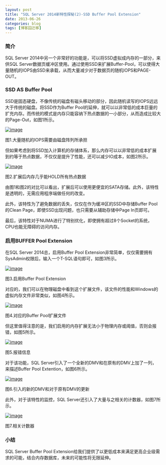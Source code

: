 ```yaml
---
layout: post
title: "SQL Server 2014新特性探秘(2)-SSD Buffer Pool Extension"
date: 2013-06-26
categories: blog
tags: [博客园迁移]
---
```


### 简介

SQL Server 2014中另一个非常好的功能是，可以将SSD虚拟成内存的一部分，来供SQL Server数据页缓冲区使用。通过使用SSD来扩展Buffer-Pool，可以使得大量随机的IOPS由SSD来承载，从而大量减少对于数据页的随机IOPS和PAGE-OUT。

### SSD AS Buffer Pool

SSD是固态硬盘，不像传统的磁盘有磁头移动的部分，因此随机读写的IOPS远远大于传统的磁盘。将SSD作为Buffer Pool的延伸，就可以以非常低的成本巨量的扩充内存。而传统的模式是内存只能容纳下热点数据的一小部分，从而造成比较大的Page-Out，如图1所示。

[![image](https://cdn.jsdelivr.net/gh/careyson/careyson.github.io@main/assets/images/2013-06-26-sql-server-2014-2-ssd-buffer-pool-extension/sql-server-2014-2-ssd-buffer-pool-extension-26194730-e700fa0de9284547a9706c0cb29c30a1.png)](//images0.cnblogs.com/blog/35368/201306/26194730-31a114fd6cfb4dab8852844f67e6b7b0.png)

图1.大量随机的IOPS需要由磁盘阵列所承担

但如果考虑到将SSD加入计算机的存储体系，那么内存可以以非常低的成本扩展到约等于热点数据，不仅仅是提升了性能，还可以减少IO成本，如图2所示。

[![image](https://cdn.jsdelivr.net/gh/careyson/careyson.github.io@main/assets/images/2013-06-26-sql-server-2014-2-ssd-buffer-pool-extension/sql-server-2014-2-ssd-buffer-pool-extension-26194731-adf0d902d8d2446a8916a955a72b2645.png)](//images0.cnblogs.com/blog/35368/201306/26194731-0e5154fb56e34a80a851775061b265f2.png)

图2.扩展后内存几乎能HOLD所有热点数据

由图1和图2的对比可以看出，扩展后可以使用更便宜的SATA存储。此外，该特性是透明的，无需应用程序端做任何的改变。

此外，该特性为了避免数据的丢失，仅仅在作为缓冲区的SSD中存储Buffer Pool的Clean Page，即使SSD出现问题，也只需要从辅助存储中Page In页即可。

最后，该特性对于NUMA进行了特别优化，即使拥有超过8个Socket的系统，CPU也能无障碍的访问内存。

### 启用BUFFER Pool Extension

在SQL Server 2014总，启用Buffer Pool Extension非常简单，仅仅需要拥有SysAdmin权限后，输入一个T-SQL语句即可，如图3所示。

[![image](https://cdn.jsdelivr.net/gh/careyson/careyson.github.io@main/assets/images/2013-06-26-sql-server-2014-2-ssd-buffer-pool-extension/sql-server-2014-2-ssd-buffer-pool-extension-26194732-d80ee216a48f4043b528b4b696489251.png)](//images0.cnblogs.com/blog/35368/201306/26194732-4ad094ae47b94e24acb8690c7c37b18e.png)

图3.启用Buffer Pool Extension

对应的，我们可以在物理磁盘中看到这个扩展文件，该文件的性能和Windows的虚拟内存文件非常类似，如图4所示。

[![image](https://cdn.jsdelivr.net/gh/careyson/careyson.github.io@main/assets/images/2013-06-26-sql-server-2014-2-ssd-buffer-pool-extension/sql-server-2014-2-ssd-buffer-pool-extension-26194736-f43fea27d30747f68176021fe2cb8b92.png)](//images0.cnblogs.com/blog/35368/201306/26194735-e5e65e251c7c4c5aa22bdf0bf6ddda0b.png)

图4.对应的Buffer Pool扩展文件

但这里值得注意的是，我们启用的内存扩展无法小于物理内存或阈值，否则会报错，如图5所示。

[![image](https://cdn.jsdelivr.net/gh/careyson/careyson.github.io@main/assets/images/2013-06-26-sql-server-2014-2-ssd-buffer-pool-extension/sql-server-2014-2-ssd-buffer-pool-extension-26194736-b326bbef96b04b30a13345b8ad3625c9.png)](//images0.cnblogs.com/blog/35368/201306/26194736-f9f35ec9335c468ca5ebacdffcd9a1c3.png)

图5.报错信息

对于该功能，SQL Server引入了一个全新的DMV和在原有的DMV上加了一列，来描述Buffer Pool Extention，如图6所示。

[![image](https://cdn.jsdelivr.net/gh/careyson/careyson.github.io@main/assets/images/2013-06-26-sql-server-2014-2-ssd-buffer-pool-extension/sql-server-2014-2-ssd-buffer-pool-extension-26194737-21ff79103a4b4ec2a852e275bf9d7cba.png)](//images0.cnblogs.com/blog/35368/201306/26194737-022a065760544c699e3adee7137c684a.png)

图6.引入的新的DMV和对于原有DMV的更新

此外，对于该特性的监控，SQL Server还引入了大量与之相关的计数器，如图7所示。

[![image](https://cdn.jsdelivr.net/gh/careyson/careyson.github.io@main/assets/images/2013-06-26-sql-server-2014-2-ssd-buffer-pool-extension/sql-server-2014-2-ssd-buffer-pool-extension-26194738-f3a5aa4df193499da772119bbd13ec0f.png)](//images0.cnblogs.com/blog/35368/201306/26194737-d1cc2beffadf4392bb85787f1ffb6aaf.png)

图7.相关计数器

### 小结

SQL Server Buffer Pool Extension给我们提供了以更低成本来满足更高企业级需求的可能，结合内存数据库，未来的可能性将无限延伸。
